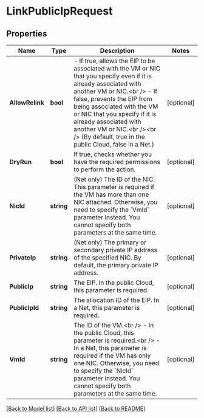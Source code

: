 # LinkPublicIpRequest

## Properties

Name | Type | Description | Notes
------------ | ------------- | ------------- | -------------
**AllowRelink** | **bool** | - If true, allows the EIP to be associated with the VM or NIC that you specify even if it is already associated with another VM or NIC.&lt;br /&gt; - If false, prevents the EIP from being associated with the VM or NIC that you specify if it is already associated with another VM or NIC.&lt;br /&gt;&lt;br /&gt;  (By default, true in the public Cloud, false in a Net.) | [optional] 
**DryRun** | **bool** | If true, checks whether you have the required permissions to perform the action. | [optional] 
**NicId** | **string** | (Net only) The ID of the NIC. This parameter is required if the VM has more than one NIC attached. Otherwise, you need to specify the &#x60;VmId&#x60; parameter instead. You cannot specify both parameters at the same time. | [optional] 
**PrivateIp** | **string** | (Net only) The primary or secondary private IP address of the specified NIC. By default, the primary private IP address. | [optional] 
**PublicIp** | **string** | The EIP. In the public Cloud, this parameter is required. | [optional] 
**PublicIpId** | **string** | The allocation ID of the EIP. In a Net, this parameter is required. | [optional] 
**VmId** | **string** | The ID of the VM.&lt;br /&gt; - In the public Cloud, this parameter is required.&lt;br /&gt; - In a Net, this parameter is required if the VM has only one NIC. Otherwise, you need to specify the &#x60;NicId&#x60; parameter instead. You cannot specify both parameters at the same time. | [optional] 

[[Back to Model list]](../README.md#documentation-for-models) [[Back to API list]](../README.md#documentation-for-api-endpoints) [[Back to README]](../README.md)


